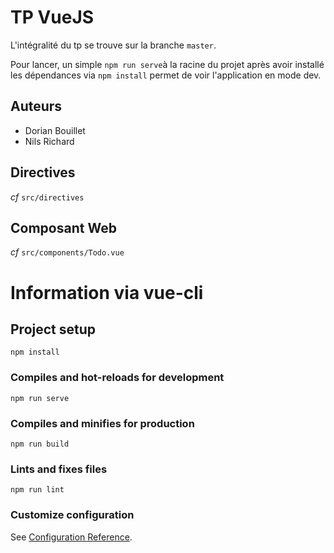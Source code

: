 # TP VueJS

L'intégralité du tp se trouve sur la branche `master`. 

Pour lancer, un simple `npm run serve`à la racine du projet après avoir installé les dépendances via `npm install` permet de voir l'application en mode dev.

## Auteurs

- Dorian Bouillet
- Nils Richard



## Directives

*cf* `src/directives`



## Composant Web

*cf* `src/components/Todo.vue`



# Information via vue-cli

## Project setup
```
npm install
```

### Compiles and hot-reloads for development
```
npm run serve
```

### Compiles and minifies for production
```
npm run build
```

### Lints and fixes files
```
npm run lint
```

### Customize configuration
See [Configuration Reference](https://cli.vuejs.org/config/).
